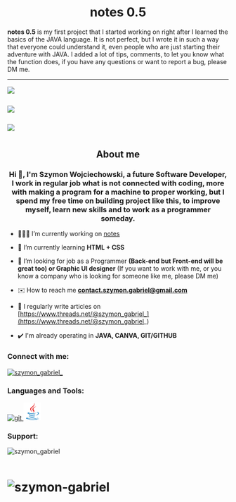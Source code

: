<h1 align="center">notes 0.5</h1>

**notes 0.5** is my first project that I started working on right after I learned the basics of the JAVA language. It is not perfect, but I wrote it in such a way that everyone could understand it, even people who are just starting their adventure with JAVA.
I added a lot of tips, comments, to let you know what the function does, if you have any questions or want to report a bug, please DM me.


<hr>

<img align="center" src="https://github.com/szymon-gabriel/notesS.G/assets/141585512/b40dde9e-603b-468e-9ce0-bdf92ddbc6fd"/>
<h3>
<img align="center" src="https://github.com/szymon-gabriel/notesS.G/assets/141585512/b40dde9e-603b-468e-9ce0-bdf92ddbc6fd"/>
<h3>
<img align="center" src="https://github.com/szymon-gabriel/notesS.G/assets/141585512/c83987b8-28bf-4d82-bb81-0cdb80c4dd57"/>

<h1>
<h2 align="center">About me</h1>
<h3 align="center">Hi 👋, I'm Szymon Wojciechowski, a future Software Developer, I work in regular job what is not connected with coding, more with making a program for a machine to proper working, but I spend my free time on building project like this, to improve myself, learn new skills and to work as a programmer someday.</h3>


- 👨🏻‍💻 I’m currently working on [notes](https://github.com/szymon-gabriel/notesS.G)

- 🌱 I’m currently learning **HTML + CSS**

- 🤝 I’m looking for job as a Programmer **(Back-end but Front-end will be great too) or Graphic UI designer** (If you want to work with me, or you know a company who is looking for someone like me, please DM me)

- ✉️ How to reach me **contact.szymon.gabriel@gmail.com**

- 📝 I regularly write articles on [https://www.threads.net/@szymon_gabriel_](https://www.threads.net/@szymon_gabriel_)

- ✔️ I'm already operating in **JAVA, CANVA, GIT/GITHUB**

<h3 align="left">Connect with me:</h3>
<p align="left">
<a href="https://instagram.com/szymon_gabriel_" target="blank"><img align="center" src="https://raw.githubusercontent.com/rahuldkjain/github-profile-readme-generator/master/src/images/icons/Social/instagram.svg" alt="szymon_gabriel_" height="30" width="40" /></a>
</p>

<h3 align="left">Languages and Tools:</h3>
<p align="left"> <a href="https://git-scm.com/" target="_blank" rel="noreferrer"> <img src="https://www.vectorlogo.zone/logos/git-scm/git-scm-icon.svg" alt="git" width="40" height="40"/> </a> <a href="https://www.java.com" target="_blank" rel="noreferrer"> <img src="https://raw.githubusercontent.com/devicons/devicon/master/icons/java/java-original.svg" alt="java" width="40" height="40"/> </a> </p>

<h3 align="left">Support:</h3>
<p><a href="https://ko-fi.com/szymon_gabriel"> <img align="left" src="https://cdn.ko-fi.com/cdn/kofi3.png?v=3" height="50" width="210" alt="szymon_gabriel" /></a></p><br><br>

<h1>
<p align="left"> <img src="https://komarev.com/ghpvc/?username=szymon-gabriel&label=Total%20profile%20views&color=530611&style=flat-square" alt="szymon-gabriel" /> </p
